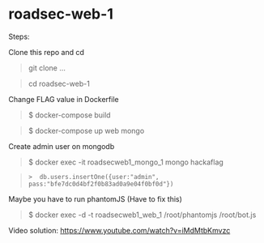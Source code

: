 # roadsec-web-1

Steps:

Clone this repo and cd

> git clone ...

> cd roadsec-web-1

Change FLAG value in Dockerfile

> $ docker-compose build

> $ docker-compose up web mongo

Create admin user on mongodb
> $ docker exec -it roadsecweb1_mongo_1 mongo hackaflag

> `>  db.users.insertOne({user:"admin", pass:"bfe7dc0d4bf2f0b83ad0a9e04f0bf0d"})`

Maybe you have to run phantomJS (Have to fix this)
> $ docker exec -d -t roadsecweb1_web_1 /root/phantomjs /root/bot.js

Video solution:
https://www.youtube.com/watch?v=iMdMtbKmvzc

